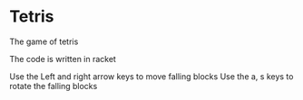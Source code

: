 # Tetris
The game of tetris

The code is written in racket

Use the Left and right arrow keys to move falling blocks
Use the a, s keys to rotate the falling blocks 

